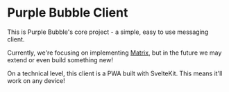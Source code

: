# Purple Bubble Client

This is Purple Bubble's core project - a simple, easy to use messaging client.

Currently, we're focusing on implementing [Matrix](https://matrix.org),
but in the future we may extend or even build something new!

On a technical level, this client is a PWA built with SvelteKit.
This means it'll work on any device!
